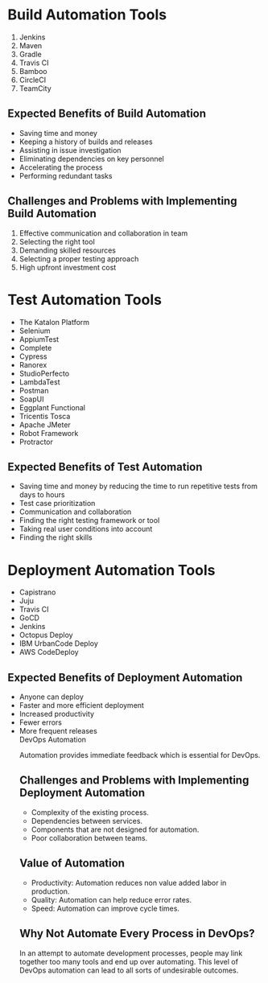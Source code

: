   
   
   <body>
    <h1>Build Automation Tools</h1>
    <ol>
      <li>Jenkins</li>
      <li>Maven</li>
      <li>Gradle</li>
      <li>Travis CI</li>
      <li>Bamboo</li>
      <li>CircleCI</li>
      <li>TeamCity</li>
    </ol>
    <h2>Expected Benefits of Build Automation</h2>
    <ul>
      <li>Saving time and money</li>
      <li>Keeping a history of builds and releases</li>
      <li>Assisting in issue investigation</li>
      <li>Eliminating dependencies on key personnel</li>
      <li>Accelerating the process</li>
      <li>Performing redundant tasks</li>
    </ul>
    <h2>Challenges and Problems with Implementing Build Automation</h2>
    <ol>
      <li>Effective communication and collaboration in team</li>
      <li>Selecting the right tool</li>
      <li>Demanding skilled resources</li>
      <li>Selecting a proper testing approach</li>
      <li>High upfront investment cost</li>
    </ol>
    <h1>Test Automation Tools</h1>
    <ul>
      <li>The Katalon Platform</li>
      <li>Selenium</li>
      <li>AppiumTest</li>
      <li>Complete</li>
      <li>Cypress</li>
      <li>Ranorex</li>
      <li>StudioPerfecto</li>
      <li>LambdaTest</li>
      <li>Postman</li>
      <li>SoapUI</li>
      <li>Eggplant Functional</li>
      <li>Tricentis Tosca</li>
      <li>Apache JMeter</li>
      <li>Robot Framework</li>
      <li>Protractor</li>
    </ul>
    <h2>Expected Benefits of Test Automation</h2>
    <ul>
      <li>Saving time and money by reducing the time to run repetitive tests from days to hours</li>
      <li>Test case prioritization</li>
      <li>Communication and collaboration</li>
      <li>Finding the right testing framework or tool</li>
      <li>Taking real user conditions into account</li>
      <li>Finding the right skills</li>
    </ul>
    <h1>Deployment Automation Tools</h1>
    <ul>
      <li>Capistrano</li>
      <li>Juju</li>
      <li>Travis CI</li>
      <li>GoCD</li>
      <li>Jenkins</li>
      <li>Octopus Deploy</li>
      <li>IBM UrbanCode Deploy</li>
      <li>AWS CodeDeploy</li>
    </ul>
    <h2>Expected Benefits of Deployment Automation</h2>
    <ul>
      <li>Anyone can deploy</li>
      <li>Faster and more efficient deployment</li>
      <li>Increased productivity</li>
      <li>Fewer errors</li>
      <li>More frequent releases</li
	<h1>DevOps Automation</h1>
	<p>Automation provides immediate feedback which is essential for DevOps.
<h2>Challenges and Problems with Implementing Deployment Automation</h2>
<ul>
	<li>Complexity of the existing process.</li>
	<li>Dependencies between services.</li>
	<li>Components that are not designed for automation.</li>
	<li>Poor collaboration between teams.</li>
</ul>

<h2>Value of Automation</h2>
<ul>
	<li>Productivity: Automation reduces non value added labor in production.</li>
	<li>Quality: Automation can help reduce error rates.</li>
	<li>Speed: Automation can improve cycle times.</li>
</ul>

<h2>Why Not Automate Every Process in DevOps?</h2>
<p>In an attempt to automate development processes, people may link together too many tools and end up over automating. This level of DevOps automation can lead to all sorts of undesirable outcomes.</p>
</body>
</html>



